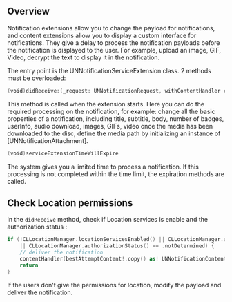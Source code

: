 ## Overview

Notification extensions allow you to change the payload for notifications, and content extensions allow you to display a custom interface for notifications. They give a delay to process the notification payloads before the notification is displayed to the user. For example, upload an image, GIF, Video, decrypt the text to display it in the notification.

The entry point is the UNNotificationServiceExtension class. 2 methods must be overloaded:
```swift
(void)didReceive:(_request: UNNotificationRequest, withContentHandler contentHandler: @escaping (UNNotificationContent) -> Void) {
```
This method is called when the extension starts. Here you can do the required processing on the notification, for example: change all the basic properties of a notification, including title, subtitle, body, number of badges, userInfo, audio download, images, GIFs, video once the media has been downloaded to the disc, define the media path by initializing an instance of [UNNotificationAttachment].
```swift
(void)serviceExtensionTimeWillExpire
```
The system gives you a limited time to process a notification. If this processing is not completed within the time limit, the expiration methods are called.

## Check Location permissions

In the `didReceive` method, check if Location services is enable and the authorization status :
```swift
if (!CLLocationManager.locationServicesEnabled() || CLLocationManager.authorizationStatus() == .denied
	|| CLLocationManager.authorizationStatus() == .notDetermined) {
	// deliver the notification
	contentHandler(bestAttemptContent!.copy() as! UNNotificationContent)
	return
} 
```
If the users don't give the permissions for location, modify the payload and deliver the notification.
